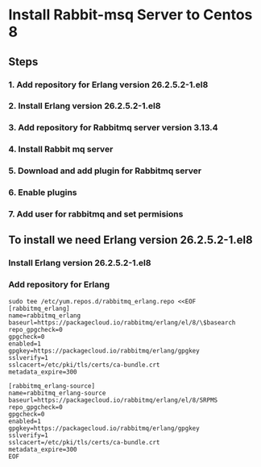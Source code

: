 # Install Rabbit-msq Server to Centos 8

## Steps

### 1. Add repository for Erlang version 26.2.5.2-1.el8
### 2. Install Erlang version 26.2.5.2-1.el8
### 3. Add repository for Rabbitmq server version 3.13.4
### 4. Install Rabbit mq server
### 5. Download and add plugin for Rabbitmq server
### 6. Enable plugins
### 7. Add user for rabbitmq and set permisions


## To install we need Erlang version 26.2.5.2-1.el8
### Install Erlang version 26.2.5.2-1.el8
### Add repository for Erlang
~~~
sudo tee /etc/yum.repos.d/rabbitmq_erlang.repo <<EOF
[rabbitmq_erlang]
name=rabbitmq_erlang
baseurl=https://packagecloud.io/rabbitmq/erlang/el/8/\$basearch
repo_gpgcheck=0
gpgcheck=0
enabled=1
gpgkey=https://packagecloud.io/rabbitmq/erlang/gpgkey
sslverify=1
sslcacert=/etc/pki/tls/certs/ca-bundle.crt
metadata_expire=300

[rabbitmq_erlang-source]
name=rabbitmq_erlang-source
baseurl=https://packagecloud.io/rabbitmq/erlang/el/8/SRPMS
repo_gpgcheck=0
gpgcheck=0
enabled=1
gpgkey=https://packagecloud.io/rabbitmq/erlang/gpgkey
sslverify=1
sslcacert=/etc/pki/tls/certs/ca-bundle.crt
metadata_expire=300
EOF

~~~
